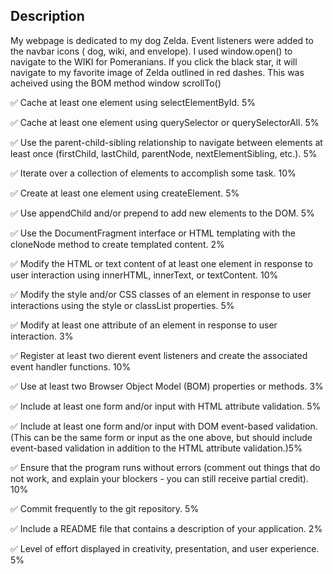 Description
---
My webpage is dedicated to my dog Zelda. Event listeners were added to the navbar icons ( dog, wiki, and envelope). I used window.open() to navigate to the WIKI for Pomeranians. If you click the black star, it will navigate to my favorite image of Zelda outlined in red dashes. This was acheived using the BOM method window scrollTo()




&#9989; Cache at least one element using selectElementById. 5%

&#9989; Cache at least one element using querySelector or querySelectorAll. 5%

&#9989; Use the parent-child-sibling relationship to navigate between elements at least once (firstChild, lastChild, parentNode, nextElementSibling, etc.). 5%

&#9989; Iterate over a collection of elements to accomplish some task. 10%

&#9989; Create at least one element using createElement. 5%

&#9989; Use appendChild and/or prepend to add new elements to the DOM. 5%

&#9989; Use the DocumentFragment interface or HTML templating with the cloneNode method to create templated content.  2%

&#9989; Modify the HTML or text content of at least one element in response to user interaction using innerHTML, innerText, or textContent. 10%

&#9989; Modify the style and/or CSS classes of an element in response to user interactions using the style or classList properties. 5%

&#9989; Modify at least one attribute of an element in response to user interaction. 3%

&#9989; Register at least two dierent event listeners and create the associated event handler functions. 10%

 &#9989; Use at least two Browser Object Model (BOM) properties or methods. 3%

&#9989; Include at least one form and/or input with HTML attribute validation. 5%

&#9989; Include at least one form and/or input with DOM event-based validation. (This can be the same form or input as the one above, but should include event-based validation in addition to the HTML attribute validation.)5%

&#9989; Ensure that the program runs without errors (comment out things that do not work, and explain your blockers - you can still receive partial credit). 10%

&#9989; Commit frequently to the git repository. 5%

&#9989; Include a README file that contains a description of your application. 2%

&#9989; Level of effort displayed in creativity, presentation, and user experience. 5%


